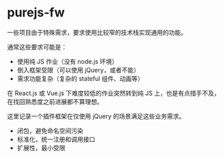 # purejs-fw

一些项目由于特殊需求，要求使用比较窄的技术栈实现通用的功能。

通常这些要求可能是：

- 使用纯 JS 作业（没有 node.js 环境）
- 倒入框架受限（可以使用 jQuery，或者不能）
- 需求功能复杂（复杂的 stateful 组件、动画等）

在 React.js 或 Vue.js 下难度较低的作业突然转到纯 JS 上，也是有点措手不及，在找回熟悉度之前进展都不算理想。

这里记录一个插件框架在仅使用 jQuery 的场景满足这些业务需求。

- 闭包，避免命名空间污染
- 标准化，统一注册和调用接口
- 扩展性，最小受限
